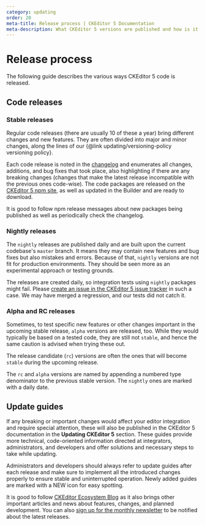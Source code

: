 ```yaml
---
category: updating
order: 20
meta-title: Release process | CKEditor 5 Documentation
meta-description: What CKEditor 5 versions are published and how is it done? What is the difference between stable, nighly, alpha and RC versions?
---
```


# Release process

The following guide describes the various ways CKEditor&nbsp;5 code is released.

## Code releases

### Stable releases

Regular code releases (there are usually 10 of these a year) bring different changes and new features. They are often divided into major and minor changes, along the lines of our {@link updating/versioning-policy versioning policy}.

Each code release is noted in the [changelog](https://github.com/ckeditor/ckeditor5/blob/stable/CHANGELOG.md) and enumerates all changes, additions, and bug fixes that took place, also highlighting if there are any breaking changes (changes that make the latest release incompatible with the previous ones code-wise). The code packages are released on the [CKEditor&nbsp;5 npm site](https://www.npmjs.com/package/ckeditor5), as well as updated in the Builder and are ready to download.

It is good to follow npm release messages about new packages being published as well as periodically check the changelog.

### Nightly releases

The `nightly` releases are published daily and are built upon the current codebase's `master` branch. It means they may contain new features and bug fixes but also mistakes and errors. Because of that, `nightly` versions are not fit for production environments. They should be seen more as an experimental approach or testing grounds.

The releases are created daily, so integration tests using `nightly` packages might fail. Please [create an issue in the CKEditor&nbsp;5 issue tracker](https://github.com/ckeditor/ckeditor5/issues) in such a case. We may have merged a regression, and our tests did not catch it.

### Alpha and RC releases

Sometimes, to test specific new features or other changes important in the upcoming stable release, `alpha` versions are released, too. While they would typically be based on a tested code, they are still not `stable`, and hence the same caution is advised when trying these out.

The release candidate (`rc`) versions are often the ones that will become `stable` during the upcoming release.

The `rc` and `alpha` versions are named by appending a numbered type denominator to the previous stable version. The `nightly` ones are marked with a daily date.

## Update guides

If any breaking or important changes would affect your editor integration and require special attention, these will also be published in the CKEditor&nbsp;5 documentation in the **Updating CKEditor&nbsp;5** section. These guides provide more technical, code-oriented information directed at integrators, administrators, and developers and offer solutions and necessary steps to take while updating.

Administrators and developers should always refer to update guides after each release and make sure to implement all the introduced changes properly to ensure stable and uninterrupted operation. Newly added guides are marked with a&nbsp;<span class="tree__item__badge tree__item__badge_new">NEW</span>&nbsp;icon for easy spotting.

It is good to follow [CKEditor Ecosystem Blog](https://ckeditor.com/blog/) as it also brings other important articles and news about features, changes, and planned development. You can also [sign up for the monthly newsletter](https://ckeditor.com/newsletter/) to be notified about the latest releases.
